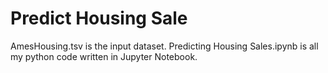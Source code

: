 # Predict Housing Sale
AmesHousing.tsv is the input dataset. 
Predicting Housing Sales.ipynb is all my python code written in Jupyter Notebook.

	
